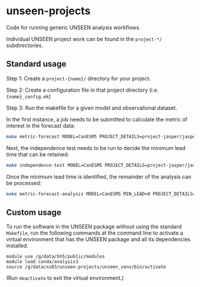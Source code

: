 # unseen-projects

Code for running generic UNSEEN analysis workflows.

Individual UNSEEN project work can be found in the `project-*/` subdirectories.

## Standard usage

Step 1: Create a `project-{name}/` directory for your project.

Step 2: Create a configuration file in that project directory (i.e. `{name}_config.mk`)

Step 3: Run the makefile for a given model and observational dataset.

In the first instance, a job needs to be submitted to calculate the metric of interest in the forecast data:
```bash
make metric-forecast MODEL=CanESM5 PROJECT_DETAILS=project-jasper/jasper_config.mk MODEL_DETAILS=dataset_makefiles/CanESM5_dcppA-hindcast_config.mk OBS_DETAILS=dataset_makefiles/AGCD-precip_config.mk
```

Next, the independence test needs to be run to decide the minimum lead time that can be retained:
```bash
make independence-test MODEL=CanESM5 PROJECT_DETAILS=project-jasper/jasper_config.mk MODEL_DETAILS=dataset_makefiles/CanESM5_dcppA-hindcast_config.mk OBS_DETAILS=dataset_makefiles/AGCD-precip_config.mk
```

Once the minimum lead time is identified, the remainder of the analysis can be processed:
```bash
make metric-forecast-analysis MODEL=CanESM5 MIN_LEAD=0 PROJECT_DETAILS=project-jasper/jasper_config.mk MODEL_DETAILS=dataset_makefiles/CanESM5_dcppA-hindcast_config.mk OBS_DETAILS=dataset_makefiles/AGCD-precip_config.mk
```

## Custom usage

To run the software in the UNSEEN package without using the standard `Makefile`,
run the following commands at the command line to activate a virtual environment
that has the UNSEEN package and all its dependencies installed.

```
module use /g/data/hh5/public/modules
module load conda/analysis3
source /g/data/xv83/unseen-projects/unseen_venv/bin/activate
```

(Run `deactivate` to exit the virtual environment.)

